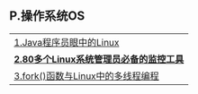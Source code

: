 <h2>P.操作系统OS</h2>
<table>
  <tr>
    <td><a href="https://github.com/judasn/Linux-Tutorial?hmsr=toutiao.io&amp;amp;utm_medium=toutiao.io&amp;amp;utm_source=toutiao.io">1.Java程序员眼中的Linux</a></td>
  </tr>
  <tr>
    <td><a href="http://www.smartcitychina.cn/QianYanJiShu/2016-05/7057.html"><strong>2.80多个Linux系统管理员必备的监控工具</strong></a></td>
  </tr>
  <tr>
    <td><a href="http://www.techug.com/linux-fork">3.fork()函数与Linux中的多线程编程</a></td>
  </tr>
</table>
